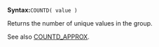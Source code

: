 **Syntax:**`COUNTD( value )`

Returns the number of unique values in the group.

 See also [COUNTD_APPROX](../COUNTD_APPROX/short-description.md).